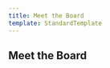 ```yaml
---
title: Meet the Board
template: StandardTemplate
---
```


<section>

# Meet the Board

</section>

<section>



</section>